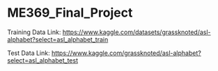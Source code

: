 # ME369_Final_Project

Training Data Link:
https://www.kaggle.com/datasets/grassknoted/asl-alphabet?select=asl_alphabet_train

Test Data Link:
https://www.kaggle.com/grassknoted/asl-alphabet?select=asl_alphabet_test
